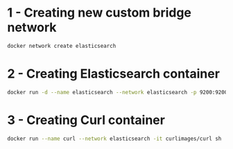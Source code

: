 # 1 - Creating new custom bridge network

```bash
docker network create elasticsearch
```

# 2 - Creating Elasticsearch container

```bash
docker run -d --name elasticsearch --network elasticsearch -p 9200:9200 -p 9300:9300 -e "discovery.type=single-node" elasticsearch:7.6.2
```

# 3 - Creating Curl container

```bash
docker run --name curl --network elasticsearch -it curlimages/curl sh
```